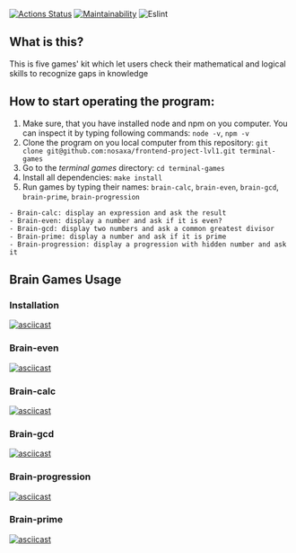 [![Actions Status](https://github.com/nosaxa/frontend-project-lvl1/workflows/hexlet-check/badge.svg)](https://github.com/nosaxa/frontend-project-lvl1/actions)
[![Maintainability](https://api.codeclimate.com/v1/badges/a99a88d28ad37a79dbf6/maintainability)](https://codeclimate.com/github/nosaxa/frontend-project-lvl1/maintainability)
![Eslint](https://github.com/nosaxa/frontend-project-lvl1/actions/workflows/linter.yml/badge.svg)

## What is this?

This is five games' kit which let users check their mathematical and logical skills to recognize gaps in knowledge

## How to start operating the program:

1. Make sure, that you have installed node and npm on you computer. You can inspect it by typing following commands: `node -v`, `npm -v`
2. Clone the program on you local computer from this repository: `git clone git@github.com:nosaxa/frontend-project-lvl1.git terminal-games`
3. Go to the _terminal games_ directory: `cd terminal-games`
4. Install all dependencies: `make install`
5. Run games by typing their names: `brain-calc`, `brain-even`, `brain-gcd`, `brain-prime`, `brain-progression`

```
- Brain-calc: display an expression and ask the result
- Brain-even: display a number and ask if it is even?
- Brain-gcd: display two numbers and ask a common greatest divisor
- Brain-prime: display a number and ask if it is prime
- Brain-progression: display a progression with hidden number and ask it
```

## Brain Games Usage


### Installation ###
 
  [![asciicast](https://asciinema.org/a/E5dbu4U4iWqKfeiNb1NeyZ24p.svg)](https://asciinema.org/a/E5dbu4U4iWqKfeiNb1NeyZ24p)

### Brain-even ###
 
  [![asciicast](https://asciinema.org/a/wValdJGuLZhaGmYDTCfnq0ai4.svg)](https://asciinema.org/a/wValdJGuLZhaGmYDTCfnq0ai4)

### Brain-calc ###

  [![asciicast](https://asciinema.org/a/q45TCcXqUiO8bwNepuZ2FW39f.svg)](https://asciinema.org/a/q45TCcXqUiO8bwNepuZ2FW39f)

### Brain-gcd ###

  [![asciicast](https://asciinema.org/a/r9aPa1sIO6nf6zavhXuVY3hyF.svg)](https://asciinema.org/a/r9aPa1sIO6nf6zavhXuVY3hyF)

### Brain-progression ###

  [![asciicast](https://asciinema.org/a/RS0qJbhpCqNeXbrTRRqxKdIdr.svg)](https://asciinema.org/a/RS0qJbhpCqNeXbrTRRqxKdIdr)

### Brain-prime ###

  [![asciicast](https://asciinema.org/a/qqFPAKAEW52oJFP00g8pOGBJZ.svg)](https://asciinema.org/a/qqFPAKAEW52oJFP00g8pOGBJZ)
